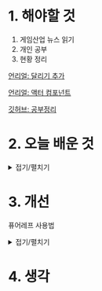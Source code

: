 
# 1. 해야할 것

1. 게임산업 뉴스 읽기 
2. 개인 공부  
3. 현황 정리

[언리얼: 달리기 추가](https://dev.epicgames.com/community/learning/courses/ayn/unreal-engine-01c2fa/EdaL/unreal-engine-983963)

[언리얼: 액터 컴포넌트](https://dev.epicgames.com/documentation/ko-kr/unreal-engine/adding-components-to-an-actor-in-unreal-engine)

[깃허브: 공부정리](https://github.com/JM94Ent/TIL-WIL/blob/main/TIL/%EC%96%B8%EB%A6%AC%EC%96%BC%20%EA%B3%B5%EB%B6%80%20%EC%A0%95%EB%A6%AC.md)




# 2. 오늘 배운 것

<details>
<summary>접기/펼치기</summary>



---

## **언리얼 전환 교육 상세 추진 계획**

본 교육은 언리얼 엔진을 활용한 게임 개발 전문가 양성을 목표로 하며, '언리얼 기초 과정'과 '언리얼 심화 과정'으로 구성되어 있습니다. 전체 교육은 디스코드 채널을 활용한 온라인 집체 교육으로 진행되며, 각 회차별 교육 시간은 2시간 내외입니다.

### **Part 1: 언리얼 기초 과정**

이 과정은 총 10회차로 구성되어 있으며, 언리얼 엔진의 기본적인 사용법과 핵심 개념을 습득하는 데 중점을 둡니다.

1.  **언리얼 게임 개발의 개요**: 언리얼 엔진을 활용한 게임 개발의 주요 과정과 개요, 그리고 FAB 에셋스토어 활용법을 다룹니다.
2.  **레벨 디자인 및 제작**: 언리얼의 레벨 개념을 이해하고, 레벨 제작 및 라이팅 설정, 시퀀서 활용 방법을 학습합니다.
3.  **지형 제작 및 활용**: 'Landmass'를 활용한 지형 제작과 'PCG Spline' 사용법을 배웁니다.
4.  **지형 제작 심화**: 'Landmass'를 활용한 지정 지형 제작과 'PCG Spline' 활용법을 심화 학습합니다.
5.  **캐릭터 애니메이션 기본**: 캐릭터의 애니메이션 설정 방법과 'Deepmotion', 'Saymotion'을 활용한 언리얼 엔진용 생성형 AI 모션 데이터 생성에 대해 학습합니다.
6.  **캐릭터 애니메이션 심화**: 캐릭터 애니메이션 설정 방법과 생성형 AI 모션 데이터 생성에 대한 심화 학습을 진행합니다.
7.  **언리얼 엔진 VFX 시스템 1**: 언리얼 엔진 '나이아가라'를 이용한 VFX(시각 효과) 시스템을 배웁니다.
8.  **언리얼 엔진 VFX 시스템 2**: '나이아가라'를 활용한 VFX 시스템에 대한 심화 학습을 진행합니다.
9.  **게임플레이 튜토리얼**: '액터 컴포넌트 추가', '캐릭터 무브먼트 설정' 등 게임 플레이와 관련된 기본적인 튜토리얼을 다룹니다.
10. **언리얼 엔진 시네마틱**: '시네마틱' 기능, 카메라 설정, 렌더 설정 및 출력 방법을 배웁니다.

#### **Part 2: 언리얼 심화 과정**

이 과정 역시 총 10회차로 구성되어 있으며, 언리얼 엔진을 활용한 게임 개발의 심화 기술을 다룹니다. C++ 언어와 같은 프로그래밍 지식을 활용하여 복잡한 시스템을 구축하는 데 초점을 맞춥니다.

1.  **언리얼 C++ 기본**: 언리얼 C++의 기본 타입과 오브젝트 학습을 시작합니다.
2.  **모던 객체 지향 설계**: 언리얼 엔진의 모던 객체 지향 설계 시스템을 학습합니다.
3.  **캐릭터 컨트롤 시스템**: 언리얼 엔진의 '입력 시스템'을 활용하여 캐릭터 컨트롤러를 진화시키는 방법을 배웁니다.
4.  **캐릭터 애니메이션**: 캐릭터의 애니메이션 설정 방법을 심화 학습합니다.
5.  **플레이어 HUD 및 게임플레이**: 플레이어 HUD(헤드업 디스플레이) 제작, 리플렉션 기반 소켓 연동, 게임플레이 데이터 조정 등을 다룹니다.
6.  **언리얼 C++ 심화**: 언리얼 C++의 기본 타입과 오브젝트를 심화 학습합니다.
7.  **게임플레이 이빌리티 시스템**: 언리얼 게임플레이 이빌리티 시스템의 기초를 학습하고 캐릭터 입력 처리에 대해 배웁니다.
8.  **캐릭터 공격 시스템**: '캐릭터 콤보 공격 제작', '공격 판정 시스템 제작' 등 캐릭터의 공격 시스템을 구축하는 방법을 다룹니다.
9.  **게임플레이 이벤트 및 UI**: '이벤트리뷰트'와 게임플레이 이벤트의 이해, 캐릭터 이벤트를 활용한 게임플레이 이벤트 활용, 그리고 UI(사용자 인터페이스) 연동에 대해 학습합니다.
10. **게임 완성**: C++ 게임 구조의 '블루프린트' 활용, 빌드 생성, 최종 게임 완성 과정을 다룹니다.

---

</details>




# 3. 개선

퓨어레프 사용법 
<details>
<summary>접기/펼치기</summary>



### 📌 PureRef 단축키 & 사용법 정리표

| 분류             | 기능                    | 단축키 / 사용법                                      |
| -------------- | --------------------- | ---------------------------------------------- |
| 🔍 **탐색**      | 화면 이동 (Pan)           | 마우스 휠 클릭 드래그                                   |
|                | 확대 / 축소               | Ctrl + 마우스 휠                                   |
|                | 전체 보기로 리셋             | `F`                                            |
|                | 보드 가운데 정렬             | `Ctrl + 0`                                     |
|                | 보드 크기 자동 맞춤           | `Ctrl + A`                                     |
| 🖼️ **이미지 조작** | 이미지 선택                | 클릭 (여러 개: Shift 클릭)                            |
|                | 이동                    | 드래그                                            |
|                | 회전                    | Ctrl + 마우스 휠                                   |
|                | 크기 조절                 | Alt + 드래그                                      |
|                | 정사각형 비율로 크기 조절        | Shift + Alt + 드래그                              |
|                | 그룹 만들기                | `Ctrl + G`                                     |
|                | 그룹 해제                 | `Ctrl + Shift + G`                             |
|                | 정렬 (왼쪽/오른쪽 등)         | `Ctrl + Shift + 방향키`                           |
|                | 격자에 맞추기               | `Ctrl + Shift + S`                             |
|                | 이미지 잠금                | `L` (선택된 이미지)                                  |
|                | 이미지 잠금 해제             | `Shift + L`                                    |
|                | 이미지 회전 초기화            | `Ctrl + R`                                     |
|                | 이미지 투명도 조절            | `숫자키 (1~9)`                                    |
| 📁 **파일**      | 이미지 드래그 삽입            | 폴더나 웹에서 이미지 직접 드래그                             |
|                | 저장                    | `Ctrl + S`                                     |
|                | 다른 이름으로 저장            | `Ctrl + Shift + S`                             |
|                | 새 보드 생성               | `Ctrl + N`                                     |
|                | 불러오기                  | `Ctrl + O`                                     |
|                | 내보내기 (이미지 등)          | 오른쪽 클릭 → Export                                |
| 👁️ **보기 설정**  | 항상 위에 고정              | `Ctrl + Shift + A` 또는 오른쪽 클릭 > "Always on Top" |
|                | 창 가장자리 안보이게           | 오른쪽 클릭 → "Transparent to Mouse"                |
|                | 창 프레임 숨기기 (진짜 깨끗한 화면) | `Ctrl + Shift + P`                             |
| 🧰 **기타**      | 단축키 보기                | 오른쪽 클릭 → "Settings" > "Keybindings"            |
|                | 설정 창 열기               | `Ctrl + K`                                     |

---


</details>



# 4. 생각


